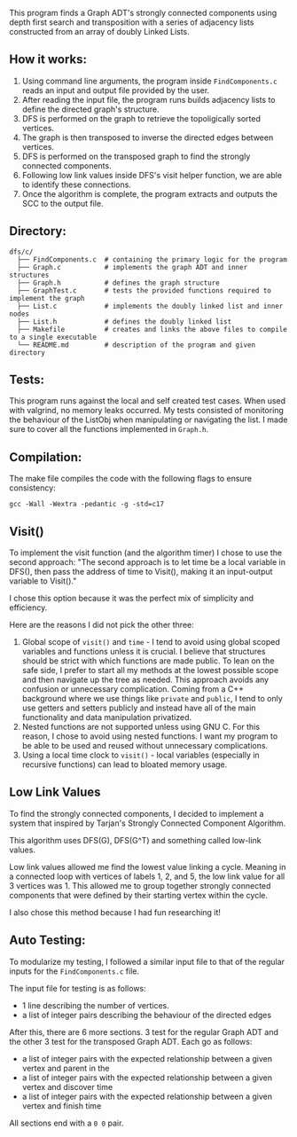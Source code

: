 This program finds a Graph ADT's strongly connected components using depth first search and transposition with a series of adjacency lists constructed from an array of doubly Linked Lists.

## How it works:

  1. Using command line arguments, the program inside `FindComponents.c` reads an input and output file provided by the user.
  2. After reading the input file, the program runs builds adjacency lists to define the directed graph's structure.
  3. DFS is performed on the graph to retrieve the topoligically sorted vertices.
  4. The graph is then transposed to inverse the directed edges between vertices.
  5. DFS is performed on the transposed graph to find the strongly connected components.
  6. Following low link values inside DFS's visit helper function, we are able to identify these connections.
  7. Once the algorithm is complete, the program extracts and outputs the SCC to the output file.

## Directory:

```
dfs/c/
  ├── FindComponents.c  # containing the primary logic for the program
  ├── Graph.c           # implements the graph ADT and inner structures
  ├── Graph.h           # defines the graph structure
  ├── GraphTest.c       # tests the provided functions required to implement the graph
  ├── List.c            # implements the doubly linked list and inner nodes
  ├── List.h            # defines the doubly linked list
  ├── Makefile          # creates and links the above files to compile to a single executable
  └── README.md         # description of the program and given directory
```

## Tests:

This program runs against the local and self created test cases. When used with valgrind, no memory leaks occurred. My tests consisted of monitoring the behaviour of the ListObj when manipulating or navigating the list. I made sure to cover all the functions implemented in `Graph.h`.

## Compilation:

The make file compiles the code with the following flags to ensure consistency:
```
gcc -Wall -Wextra -pedantic -g -std=c17
```

## Visit()

To implement the visit function (and the algorithm timer) I chose to use the second approach: "The second approach is to let time be a local variable in DFS(), then pass the address of time to Visit(), making it an input-output variable to Visit()."

I chose this option because it was the perfect mix of simplicity and efficiency.

Here are the reasons I did not pick the other three:
1. Global scope of `visit()` and `time` - I tend to avoid using global scoped variables and functions unless it is crucial. I believe that structures should be strict with which functions are made public. To lean on the safe side, I prefer to start all my methods at the lowest possible scope and then navigate up the tree as needed. This approach avoids any confusion or unnecessary complication. Coming from a C++ background where we use things like `private` and `public`, I tend to only use getters and setters publicly and instead have all of the main functionality and data manipulation privatized.
3. Nested functions are not supported unless using GNU C. For this reason, I chose to avoid using nested functions. I want my program to be able to be used and reused without unnecessary complications.
4. Using a local time clock to `visit()` - local variables (especially in recursive functions) can lead to bloated memory usage.

## Low Link Values

To find the strongly connected components, I decided to implement a system that inspired by Tarjan's Strongly Connected Component Algorithm.

This algorithm uses DFS(G), DFS(G^T) and something called low-link values.

Low link values allowed me find the lowest value linking a cycle. Meaning in a connected loop with vertices of labels 1, 2, and 5, the low link value for all 3 vertices was 1. This allowed me to group together strongly connected components that were defined by their starting vertex within the cycle.

I also chose this method because I had fun researching it!

## Auto Testing:

To modularize my testing, I followed a similar input file to that of the regular inputs for the `FindComponents.c` file.

The input file for testing is as follows:
- 1 line describing the number of vertices.
- a list of integer pairs describing the behaviour of the directed edges

After this, there are 6 more sections. 3 test for the regular Graph ADT and the other 3 test for the transposed Graph ADT.
Each go as follows:
- a list of integer pairs with the expected relationship between a given vertex and parent in the
- a list of integer pairs with the expected relationship between a given vertex and discover time
- a list of integer pairs with the expected relationship between a given vertex and finish time

All sections end with a `0 0` pair.
